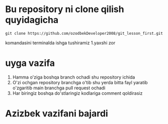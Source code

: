 
# Bu repository ni clone qilish quyidagicha
    git clone https://github.com/ozodbekDeveloper2008/git_lesson_first.git
komandasini terminalda ishga tushiramiz
 1.yaxshi zor



# uyga vazifa 
1. Hamma o'ziga boshqa branch ochadi shu repository ichida
2. O'zi ochgan repository branchga o'tib shu yerda bitta fayl yaratib o'zgaritib main branchga pull request ochadi
3. Har biringiz boshqa do'stlaringiz kodlariga comment qoldirasiz 


# Azizbek vazifani bajardi

